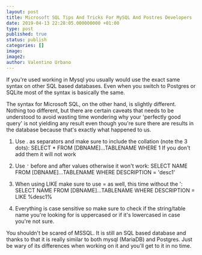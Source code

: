 ```yaml
---
layout: post
title: Microsoft SQL Tips And Tricks For MySQL And Postres Developers
date: 2019-04-13 22:28:05.000000000 +01:00
type: post
published: true
status: publish
categories: []
image:
image2:
author: Valentino Urbano
---
```


If you're used working in Mysql you usually would use the exact same syntax on other SQL based databases. Even when you switch to Postgres or SQLite most of the syntax is basically the same.

The syntax for Microsoft SQL, on the other hand, is slightly different. Nothing too different, but there are certain caveats that needs to be understood to avoid wasting time wondering why your 'perfectly good query' is not yielding any result even though you're sure there are results in the database because that's exactly what happened to us.

1. Use . as separators and make sure to include the collation (note the 3 dots):
   SELECT \* FROM [DBNAME]...TABLENAME WHERE 1
   If you don't add them it will not work

2. Use `'` before and after values otherwise it won't work:
   SELECT NAME FROM [DBNAME]...TABLENAME WHERE DESCRIPTION = 'desc1'
3. When using LIKE make sure to use = as well, this time without the ':
   SELECT NAME FROM [DBNAME]...TABLENAME WHERE DESCRIPTION = LIKE %desc1%

4. Everything is case sensitive so make sure to check if the string/table name you're looking for is uppercased or if it's lowercased in case you're not sure.

You shouldn't be scared of MSSQL. It is still an SQL based database and thanks to that it is really similar to both mysql (MariaDB) and Postgres. Just be wary of its differences when working on it and you'll get to it in no time.

